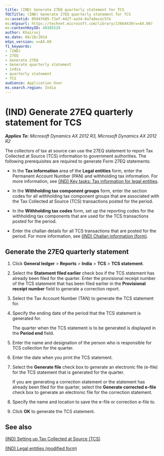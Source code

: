 ```yaml
---
title: (IND) Generate 27EQ quarterly statement for TCS
TOCTitle: (IND) Generate 27EQ quarterly statement for TCS
ms:assetid: 0504f685-72ef-442f-aa34-8a7a0acec57e
ms:mtpsurl: https://technet.microsoft.com/library/JJ664439(v=AX.60)
ms:contentKeyID: 49385529
author: Khairunj
ms.date: 04/18/2014
mtps_version: v=AX.60
f1_keywords:
- (IND)
- 27EQ
- Generate 27EQ
- Generate quarterly statement
- india
- quarterly statement
- TCS
audience: Application User
ms.search.region: India
---
```


# (IND) Generate 27EQ quarterly statement for TCS 


_**Applies To:** Microsoft Dynamics AX 2012 R3, Microsoft Dynamics AX 2012 R2_

The collectors of tax at source can use the 27EQ statement to report Tax Collected at Source (TCS) information to government authorities. The following prerequisites are required to generate Form 27EQ statements:

  - In the **Tax information** area of the **Legal entities** form, enter the Permanent Account Number (PAN) and withholding tax information. For more information, see [(IND) Key tasks: Tax information for legal entities](ind-key-tasks-tax-information-for-legal-entities.md).

  - In the **Withholding tax component groups** form, enter the section codes for all withholding tax component groups that are associated with the Tax Collected at Source (TCS) transactions posted for the period.

  - In the **Withholding tax codes** form, set up the reporting codes for the withholding tax components that are used for the TCS transactions posted for the period.

  - Enter the challan details for all TCS transactions that are posted for the period. For more information, see [(IND) Challan information (form)](https://technet.microsoft.com/library/jj677847\(v=ax.60\)).

## Generate the 27EQ quarterly statement

1.  Click **General ledger** \> **Reports** \> **India** \> **TCS** \> **TCS statement**.

2.  Select the **Statement filed earlier** check box if the TCS statement has already been filed for the quarter. Enter the provisional receipt number of the TCS statement that has been filed earlier in the **Provisional receipt number** field to generate a correction report.

3.  Select the Tax Account Number (TAN) to generate the TCS statement for.

4.  Specify the ending date of the period that the TCS statement is generated for.
    
    The quarter when the TCS statement is to be generated is displayed in the **Period end** field.

5.  Enter the name and designation of the person who is responsible for TCS collection for the quarter.

6.  Enter the date when you print the TCS statement.

7.  Select the **Generate file** check box to generate an electronic file (e-file) for the TCS statement that is generated for the quarter.
    
    If you are generating a correction statement or the statement has already been filed for the quarter, select the **Generate corrected e-file** check box to generate an electronic file for the correction statement.

8.  Specify the name and location to save the e-file or correction e-file to.

9.  Click **OK** to generate the TCS statement.

## See also

[(IND) Setting up Tax Collected at Source (TCS)](ind-setting-up-tax-collected-at-source-tcs.md)

[(IND) Legal entities (modified form)](https://technet.microsoft.com/library/jj664569\(v=ax.60\))

  


